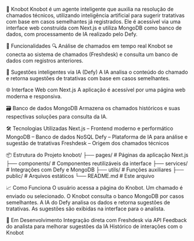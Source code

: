 🧠 Knobot
Knobot é um agente inteligente que auxilia na resolução de chamados técnicos, utilizando inteligência artificial para sugerir tratativas com base em casos semelhantes já registrados. Ele é acessível via uma interface web construída com Next.js e utiliza MongoDB como banco de dados, com processamento de IA realizado pelo Defy.

🚀 Funcionalidades
🔍 Análise de chamados em tempo real
Knobot se conecta ao sistema de chamados (Freshdesk) e consulta um banco de dados com registros anteriores.

🧠 Sugestões inteligentes via IA (Defy)
A IA analisa o conteúdo do chamado e retorna sugestões de tratativas com base em casos semelhantes.

🌐 Interface Web com Next.js
A aplicação é acessível por uma página web moderna e responsiva.

🗃️ Banco de dados MongoDB
Armazena os chamados históricos e suas respectivas soluções para consulta da IA.

🛠️ Tecnologias Utilizadas
Next.js – Frontend moderno e performático
MongoDB – Banco de dados NoSQL
Defy – Plataforma de IA para análise e sugestão de tratativas
Freshdesk – Origem dos chamados técnicos

📦 Estrutura do Projeto
knobot/
├── pages/              # Páginas da aplicação Next.js
├── components/         # Componentes reutilizáveis da interface
├── services/           # Integrações com Defy e MongoDB
├── utils/              # Funções auxiliares
├── public/             # Arquivos estáticos
└── README.md           # Este arquivo

📈 Como Funciona
O usuário acessa a página do Knobot.
Um chamado é enviado ou selecionado.
O Knobot consulta o banco MongoDB por casos semelhantes.
A IA do Defy analisa os dados e retorna sugestões de tratativas.
As sugestões são exibidas na interface para o analista.

🧪 Em Desenvolvimento
Integração direta com Freshdesk via API
Feedback do analista para melhorar sugestões da IA
Histórico de interações com o Knobot
